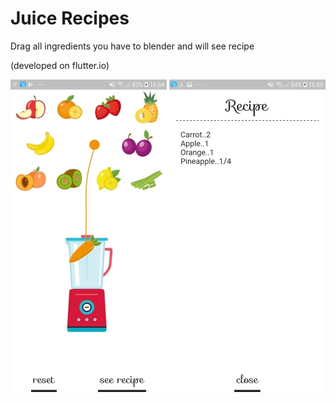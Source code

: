# Juice Recipes

Drag all ingredients you have to blender and will see recipe

(developed on flutter.io)

![img](s1.jpg) ![img](s2.jpg)
